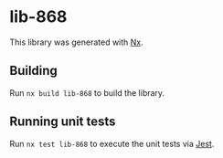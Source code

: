 # lib-868

This library was generated with [Nx](https://nx.dev).

## Building

Run `nx build lib-868` to build the library.

## Running unit tests

Run `nx test lib-868` to execute the unit tests via [Jest](https://jestjs.io).
